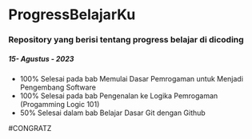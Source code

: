  # ProgressBelajarKu
### Repository yang berisi tentang progress belajar di dicoding

##### *15- Agustus - 2023*
* 100% Selesai pada bab Memulai Dasar Pemrogaman untuk Menjadi Pengembang Software
* 100% Selesai pada bab Pengenalan ke Logika Pemrogaman (Progamming Logic 101)
* 50% Selesai dalam bab Belajar Dasar Git dengan Github

#CONGRATZ
